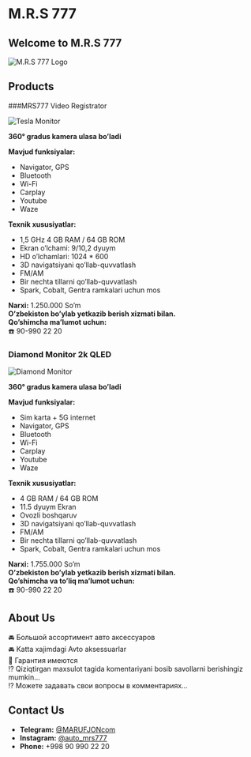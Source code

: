 # M.R.S 777

## Welcome to M.R.S 777

![M.R.S 777 Logo](https://link_to_your_logo_image)

## Products

###MRS777 Video Registrator

![Tesla Monitor](https://frankfurt.apollo.olxcdn.com/v1/files/x9zuy5wac5jm3-UZ/image)

**360° gradus kamera ulasa bo’ladi**

**Mavjud funksiyalar:**
- Navigator, GPS
- Bluetooth
- Wi-Fi
- Carplay
- Youtube
- Waze

**Texnik xususiyatlar:**
- 1,5 GHz 4 GB RAM / 64 GB ROM
- Ekran o’lchami: 9/10,2 dyuym
- HD o’lchamlari: 1024 * 600
- 3D navigatsiyani qo’llab-quvvatlash
- FM/AM
- Bir nechta tillarni qo’llab-quvvatlash
- Spark, Cobalt, Gentra ramkalari uchun mos

**Narxi:** 1.250.000 So’m  
**O’zbekiston bo’ylab yetkazib berish xizmati bilan.**  
**Qo’shimcha ma’lumot uchun:**  
☎️ 90-990 22 20

### Diamond Monitor 2k QLED

![Diamond Monitor](https://frankfurt.apollo.olxcdn.com/v1/files/j2drntp53dxs-UZ/image;s=1000x750)

**360° gradus kamera ulasa bo’ladi**

**Mavjud funksiyalar:**
- Sim karta + 5G internet
- Navigator, GPS
- Bluetooth
- Wi-Fi
- Carplay
- Youtube
- Waze

**Texnik xususiyatlar:**
- 4 GB RAM / 64 GB ROM
- 11.5 dyuym Ekran
- Ovozli boshqaruv
- 3D navigatsiyani qo’llab-quvvatlash
- FM/AM
- Bir nechta tillarni qo’llab-quvvatlash
- Spark, Cobalt, Gentra ramkalari uchun mos

**Narxi:** 1.755.000 So’m  
**O’zbekiston bo’ylab yetkazib berish xizmati bilan.**  
**Qo’shimcha va to’liq ma’lumot uchun:**  
☎️ 90-990 22 20

## About Us

🚘 Большой ассортимент авто аксессуаров  
🚘 Katta xajimdagi Avto aksessuarlar  
📝 Гарантия имеются  
⁉️ Qiziqtirgan maxsulot tagida komentariyani bosib savollarni berishingiz mumkin...  
⁉️ Можете задавать свои вопросы в комментариях...

## Contact Us

- **Telegram:** [@MARUFJONcom](https://t.me/MARUFJONcom)
- **Instagram:** [@auto_mrs777](https://t.me/auto_mrs777)
- **Phone:** +998 90 990 22 20
